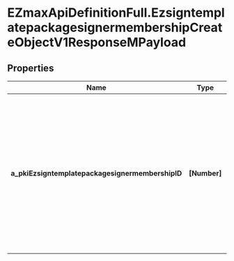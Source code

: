 # EZmaxApiDefinitionFull.EzsigntemplatepackagesignermembershipCreateObjectV1ResponseMPayload

## Properties

Name | Type | Description | Notes
------------ | ------------- | ------------- | -------------
**a_pkiEzsigntemplatepackagesignermembershipID** | **[Number]** | An array of unique IDs representing the object that were requested to be created.  They are returned in the same order as the array containing the objects to be created that was sent in the request. | 


